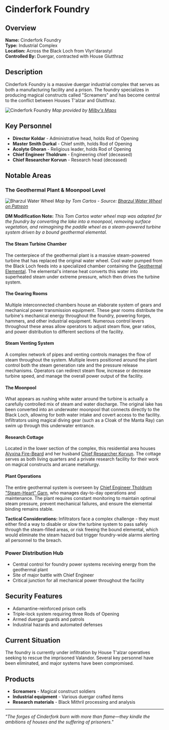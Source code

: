# Cinderfork Foundry

<link rel="stylesheet" href="../drow_theme.css">

## Overview
**Name:** Cinderfork Foundry  
**Type:** Industrial Complex  
**Location:** Across the Black Loch from Vlyn'darastyl  
**Controlled By:** Duergar, contracted with House Glutthraz  

## Description
Cinderfork Foundry is a massive duergar industrial complex that serves as both a manufacturing facility and a prison. The foundry specializes in producing magical constructs called "Screamers" and has become central to the conflict between Houses T'alzar and Glutthraz.

![Cinderfork Foundry](https://www.milbysmaps.com/wp-content/uploads/2022/09/Cinderfork-Foundry-WEB-38x85-1.jpg)
*Map provided by [Milby's Maps](https://www.milbysmaps.com/)*

## Key Personnel
- **Director Koldar** - Administrative head, holds Rod of Opening
- **Master Smith Durkal** - Chief smith, holds Rod of Opening  
- **Acolyte Ghoran** - Religious leader, holds Rod of Opening
- **Chief Engineer Tholdrum** - Engineering chief (deceased)
- **Chief Researcher Korvun** - Research head (deceased)

## Notable Areas

### The Geothermal Plant & Moonpool Level
![Bharzul Water Wheel](https://images.squarespace-cdn.com/content/v1/62750da488ff573e9bdc63c4/0f7366b8-a722-4fac-9087-ea1d260f78d6/TC_Water+Wheel+01+Bridge+Night_No+Grid_44x34.jpg)
*Map by Tom Cartos - Source: [Bharzul Water Wheel on Patreon](https://www.patreon.com/posts/bharzul-water-86790639)*

**DM Modification Note:** *This Tom Cartos water wheel map was adapted for the foundry by converting the lake into a moonpool, removing surface vegetation, and reimagining the paddle wheel as a steam-powered turbine system driven by a bound geothermal elemental.*

#### The Steam Turbine Chamber
The centerpiece of the geothermal plant is a massive steam-powered turbine that has replaced the original water wheel. Cool water pumped from the Black Loch feeds into a specialized chamber containing the [Geothermal Elemental](../npcs/cinderfork_foundry/geothermal_elemental.md). The elemental's intense heat converts this water into superheated steam under extreme pressure, which then drives the turbine system.

#### The Gearing Rooms
Multiple interconnected chambers house an elaborate system of gears and mechanical power transmission equipment. These gear rooms distribute the turbine's mechanical energy throughout the foundry, powering forges, hammers, and other industrial equipment. Numerous control levers throughout these areas allow operators to adjust steam flow, gear ratios, and power distribution to different sections of the facility.

#### Steam Venting System
A complex network of pipes and venting controls manages the flow of steam throughout the system. Multiple levers positioned around the plant control both the steam generation rate and the pressure release mechanisms. Operators can redirect steam flow, increase or decrease turbine speed, and manage the overall power output of the facility.

#### The Moonpool
What appears as rushing white water around the turbine is actually a carefully controlled mix of steam and water discharge. The original lake has been converted into an underwater moonpool that connects directly to the Black Loch, allowing for both water intake and covert access to the facility. Infiltrators using magical diving gear (such as a Cloak of the Manta Ray) can swim up through this underwater entrance.

#### Research Cottage
Located in the lower section of the complex, this residential area houses [Alyxina Fire-Beard](../npcs/cinderfork_foundry/alyxina_fire_beard.md) and her husband [Chief Researcher Korvun](../npcs/cinderfork_foundry/chief_researcher_korvun.md). The cottage serves as both living quarters and a private research facility for their work on magical constructs and arcane metallurgy.

#### Plant Operations
The entire geothermal system is overseen by [Chief Engineer Tholdrum "Steam-Heart" Garn](../npcs/cinderfork_foundry/chief_engineer_tholdrum_steam_heart_garn.md), who manages day-to-day operations and maintenance. The plant requires constant monitoring to maintain optimal steam pressure, prevent mechanical failures, and ensure the elemental binding remains stable.

**Tactical Considerations:** Infiltrators face a complex challenge - they must either find a way to disable or slow the turbine system to pass safely through the steam-filled areas, or risk freeing the bound elemental, which would eliminate the steam hazard but trigger foundry-wide alarms alerting all personnel to the breach.

### Power Distribution Hub
- Central control for foundry power systems receiving energy from the geothermal plant
- Site of major battle with Chief Engineer
- Critical junction for all mechanical power throughout the facility

## Security Features
- Adamantine-reinforced prison cells
- Triple-lock system requiring three Rods of Opening
- Armed duergar guards and patrols
- Industrial hazards and automated defenses

## Current Situation
The foundry is currently under infiltration by House T'alzar operatives seeking to rescue the imprisoned Valandor. Several key personnel have been eliminated, and major systems have been compromised.

## Products
- **Screamers** - Magical construct soldiers
- **Industrial equipment** - Various duergar crafted items
- **Research materials** - Black Mithril processing and analysis


---

*"The forges of Cinderfork burn with more than flame—they kindle the ambitions of houses and the suffering of prisoners."*